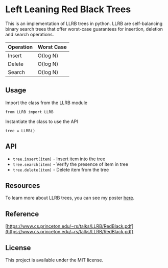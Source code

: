 # Left Leaning Red Black Trees
This is an implementation of LLRB trees in python. LLRB are self-balancing binary search trees that offer worst-case guarantees for insertion, deletion and search operations.

| **Operation** | **Worst Case** |
|--|--|
| Insert | O(log N) |
| Delete | O(log N) |
| Search | O(log N) |

## Usage
Import the class from the LLRB module

    from LLRB import LLRB
Instantiate the class to use the API

    tree = LLRB()
## API

 - `tree.insert(item)` -  Insert item into the tree
 - `tree.search(item)` - Verify the presence of item in tree
 - `tree.delete(item)` - Delete item from the tree
 ## Resources
 To learn more about LLRB trees, you can see my poster [here](www.github.com/muneebaslam/LLRB/blob/poster.pdf).
 ## Reference
 [https://www.cs.princeton.edu/~rs/talks/LLRB/RedBlack.pdf](https://www.cs.princeton.edu/~rs/talks/LLRB/RedBlack.pdf)
 ## License
 This project is available under the MIT license.
